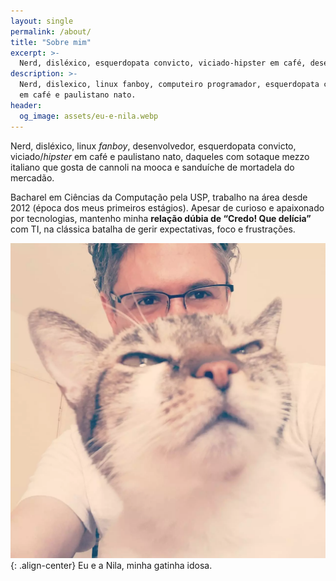 ```yaml
---
layout: single
permalink: /about/
title: "Sobre mim"
excerpt: >-
  Nerd, disléxico, esquerdopata convicto, viciado-hipster em café, desenvolvedor e linux fanboy.
description: >-
  Nerd, dislexico, linux fanboy, computeiro programador, esquerdopata convicto, viciado/hipster
  em café e paulistano nato.
header:
  og_image: assets/eu-e-nila.webp
---
```


Nerd, disléxico, linux *fanboy*, desenvolvedor, esquerdopata convicto, viciado/*hipster*
em café e paulistano nato, daqueles com sotaque mezzo italiano que gosta de cannoli na mooca e
sanduíche de mortadela do mercadão.

Bacharel em Ciências da Computação pela USP, trabalho na área desde 2012 (época dos meus primeiros
estágios). Apesar de curioso e apaixonado por tecnologias, mantenho minha **relação dúbia de
“Credo! Que delícia”** com TI, na clássica batalha de gerir expectativas, foco e frustrações.


![Eu e minha gatinha Nila](/assets/eu-e-nila.webp){: .align-center}
Eu e a Nila, minha gatinha idosa.
